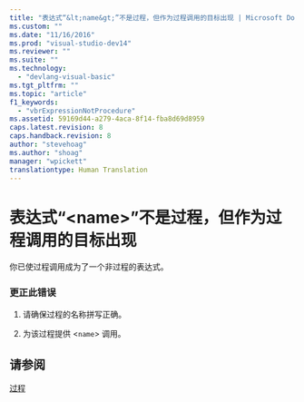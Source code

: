 ```yaml
---
title: "表达式“&lt;name&gt;”不是过程，但作为过程调用的目标出现 | Microsoft Docs"
ms.custom: ""
ms.date: "11/16/2016"
ms.prod: "visual-studio-dev14"
ms.reviewer: ""
ms.suite: ""
ms.technology: 
  - "devlang-visual-basic"
ms.tgt_pltfrm: ""
ms.topic: "article"
f1_keywords: 
  - "vbrExpressionNotProcedure"
ms.assetid: 59169d44-a279-4aca-8f14-fba8d69d8959
caps.latest.revision: 8
caps.handback.revision: 8
author: "stevehoag"
ms.author: "shoag"
manager: "wpickett"
translationtype: Human Translation
---
```

# 表达式“&lt;name&gt;”不是过程，但作为过程调用的目标出现
你已使过程调用成为了一个非过程的表达式。  
  
### 更正此错误  
  
1.  请确保过程的名称拼写正确。  
  
2.  为该过程提供 \<`name`\> 调用。  
  
## 请参阅  
 [过程](../../visual-basic/programming-guide/language-features/procedures/index.md)
